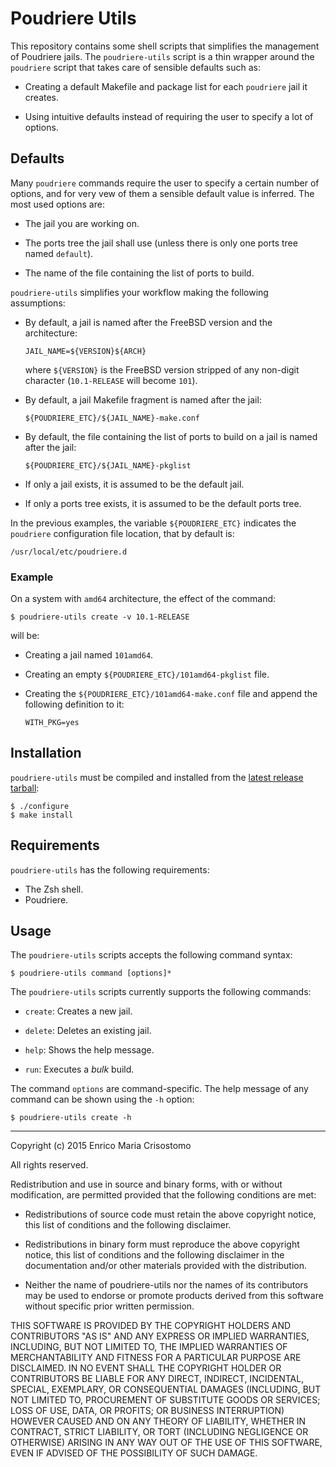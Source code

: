 Poudriere Utils
===============

This repository contains some shell scripts that simplifies the management of
Poudriere jails.  The `poudriere-utils` script is a thin wrapper around the
`poudriere` script that takes care of sensible defaults such as:

  * Creating a default Makefile and package list for each `poudriere` jail it
    creates.

  * Using intuitive defaults instead of requiring the user to specify a lot of
    options.

Defaults
--------

Many `poudriere` commands require the user to specify a certain number of
options, and for very vew of them a sensible default value is inferred.  The
most used options are:

  * The jail you are working on.

  * The ports tree the jail shall use (unless there is only one ports tree named
    `default`).

  * The name of the file containing the list of ports to build.

`poudriere-utils` simplifies your workflow making the following assumptions:

  * By default, a jail is named after the FreeBSD version and the architecture:

        JAIL_NAME=${VERSION}${ARCH}

    where `${VERSION}` is the FreeBSD version stripped of any non-digit
    character (`10.1-RELEASE` will become `101`).

  * By default, a jail Makefile fragment is named after the jail:

        ${POUDRIERE_ETC}/${JAIL_NAME}-make.conf

  * By default, the file containing the list of ports to build on a jail is
    named after the jail:

        ${POUDRIERE_ETC}/${JAIL_NAME}-pkglist

  * If only a jail exists, it is assumed to be the default jail.

  * If only a ports tree exists, it is assumed to be the default ports tree.

In the previous examples, the variable `${POUDRIERE_ETC}` indicates the
`poudriere` configuration file location, that by default is:

    /usr/local/etc/poudriere.d

### Example

On a system with `amd64` architecture, the effect of the command:

    $ poudriere-utils create -v 10.1-RELEASE

will be:

  * Creating a jail named `101amd64`.

  * Creating an empty `${POUDRIERE_ETC}/101amd64-pkglist` file.

  * Creating the `${POUDRIERE_ETC}/101amd64-make.conf` file and append the
    following definition to it:

        WITH_PKG=yes

Installation
------------

`poudriere-utils` must be compiled and installed from the [latest release
tarball][latest]:

    $ ./configure
    $ make install

[latest]: https://github.com/emcrisostomo/poudriere-utils/releases/latest

Requirements
------------

`poudriere-utils` has the following requirements:

  * The Zsh shell.
  * Poudriere.

Usage
-----

The `poudriere-utils` scripts accepts the following command syntax:

    $ poudriere-utils command [options]*

The `poudriere-utils` scripts currently supports the following commands:

  * `create`: Creates a new jail.

  * `delete`: Deletes an existing jail.

  * `help`: Shows the help message.

  * `run`: Executes a _bulk_ build.

The command `options` are command-specific.  The help message of any command can
be shown using the `-h` option:

    $ poudriere-utils create -h

----

Copyright (c) 2015 Enrico Maria Crisostomo

All rights reserved.

Redistribution and use in source and binary forms, with or without modification,
are permitted provided that the following conditions are met:

  * Redistributions of source code must retain the above copyright notice, this
    list of conditions and the following disclaimer.

  * Redistributions in binary form must reproduce the above copyright notice,
    this list of conditions and the following disclaimer in the documentation
    and/or other materials provided with the distribution.

  * Neither the name of poudriere-utils nor the names of its contributors may be
    used to endorse or promote products derived from this software without
    specific prior written permission.

THIS SOFTWARE IS PROVIDED BY THE COPYRIGHT HOLDERS AND CONTRIBUTORS "AS IS" AND
ANY EXPRESS OR IMPLIED WARRANTIES, INCLUDING, BUT NOT LIMITED TO, THE IMPLIED
WARRANTIES OF MERCHANTABILITY AND FITNESS FOR A PARTICULAR PURPOSE ARE
DISCLAIMED. IN NO EVENT SHALL THE COPYRIGHT HOLDER OR CONTRIBUTORS BE LIABLE FOR
ANY DIRECT, INDIRECT, INCIDENTAL, SPECIAL, EXEMPLARY, OR CONSEQUENTIAL DAMAGES
(INCLUDING, BUT NOT LIMITED TO, PROCUREMENT OF SUBSTITUTE GOODS OR SERVICES;
LOSS OF USE, DATA, OR PROFITS; OR BUSINESS INTERRUPTION) HOWEVER CAUSED AND ON
ANY THEORY OF LIABILITY, WHETHER IN CONTRACT, STRICT LIABILITY, OR TORT
(INCLUDING NEGLIGENCE OR OTHERWISE) ARISING IN ANY WAY OUT OF THE USE OF THIS
SOFTWARE, EVEN IF ADVISED OF THE POSSIBILITY OF SUCH DAMAGE.

